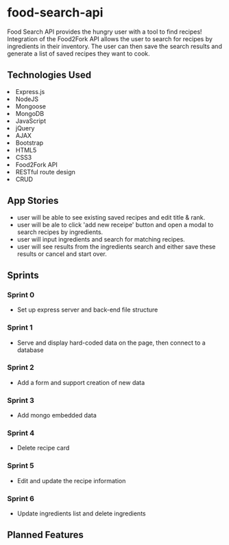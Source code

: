 # food-search-api

Food Search API provides the hungry user with a tool to find recipes! Integration of the Food2Fork API allows the user to search for recipes by ingredients in their inventory. The user can then save the search results and generate a list of saved recipes they want to cook.

## Technologies Used

<li> Express.js </li>
<li> NodeJS </li>
<li> Mongoose </li>
<li> MongoDB </li>
<li> JavaScript </li>
<li> jQuery </li>
<li> AJAX </li>
<li> Bootstrap </li>
<li> HTML5 </li>
<li> CSS3 </li>
<li> Food2Fork API </li>
<li> RESTful route design </li>
<li> CRUD </li>

## App Stories

* user will be able to see existing saved recipes and edit title & rank.
* user will be ale to click 'add new receipe' button and open a modal to search recipes by ingredients.
* user will input ingredients and search for matching recipes.
* user will see results from the ingredients search and either save these results or cancel and start over.

## Sprints

### Sprint 0

- Set up express server and back-end file structure

### Sprint 1

- Serve and display hard-coded data on the page, then connect to a database

### Sprint 2

- Add a form and support creation of new data

### Sprint 3

- Add mongo embedded data

### Sprint 4

- Delete recipe card

### Sprint 5

- Edit and update the recipe information

### Sprint 6

- Update ingredients list and delete ingredients

## Planned Features
